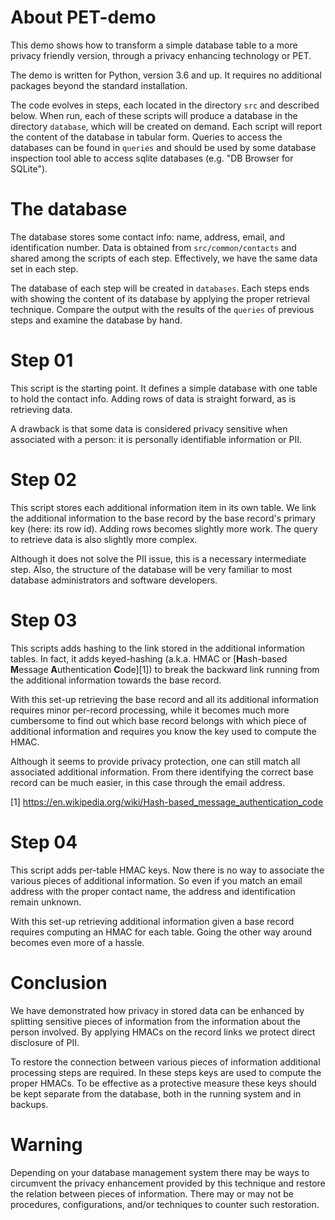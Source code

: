 # About PET-demo

This demo shows how to transform a simple database table to a more privacy friendly version, through a privacy enhancing
technology or PET.

The demo is written for Python, version 3.6 and up. It requires no additional packages beyond the standard installation.

The code evolves in steps, each located in the directory `src` and described below.
When run, each of these scripts will produce a database in the directory `database`, which will be created on demand.
Each script will report the content of the database in tabular form.
Queries to access the databases can be found in `queries` and should be used by some database inspection tool able to
access sqlite databases (e.g. "DB Browser for SQLite").

# The database

The database stores some contact info: name, address, email, and identification number.
Data is obtained from `src/common/contacts` and shared among the scripts of each step.
Effectively, we have the same data set in each step.

The database of each step will be created in `databases`.
Each steps ends with showing the content of its database by applying the proper retrieval technique.
Compare the output with the results of the `queries` of previous steps and examine the database by hand.

# Step 01

This script is the starting point.
It defines a simple database with one table to hold the contact info.
Adding rows of data is straight forward, as is retrieving data.

A drawback is that some data is considered privacy sensitive when associated with a person:
it is personally identifiable information or PII.

# Step 02

This script stores each additional information item in its own table.
We link the additional information to the base record by the base record's primary key (here: its row id).
Adding rows becomes slightly more work. The query to retrieve data is also slightly more complex.

Although it does not solve the PII issue, this is a necessary intermediate step.
Also, the structure of the database will be very familiar to most database administrators and software developers.

# Step 03

This scripts adds hashing to the link stored in the additional information tables.
In fact, it adds keyed-hashing (a.k.a. HMAC or [**H**ash-based **M**essage **A**uthentication **C**ode][1]) to break
the backward link running from the additional information towards the base record.

With this set-up retrieving the base record and all its additional information requires minor per-record processing,
while it becomes much more cumbersome to find out which base record belongs with which piece of additional information
and requires you know the key used to compute the HMAC.

Although it seems to provide privacy protection, one can still match all associated additional information.
From there identifying the correct base record can be much easier, in this case through the email address.

[1] https://en.wikipedia.org/wiki/Hash-based_message_authentication_code

# Step 04

This script adds per-table HMAC keys.
Now there is no way to associate the various pieces of additional information.
So even if you match an email address with the proper contact name, the address and identification remain unknown.

With this set-up retrieving additional information given a base record requires computing an HMAC for each table.
Going the other way around becomes even more of a hassle.

# Conclusion

We have demonstrated how privacy in stored data can be enhanced by splitting sensitive pieces of information from the
information about the person involved. By applying HMACs on the record links we protect direct disclosure of PII.

To restore the connection between various pieces of information additional processing steps are required.
In these steps keys are used to compute the proper HMACs.
To be effective as a protective measure these keys should be kept separate from the database, both in the running
system and in backups.

# Warning

Depending on your database management system there may be ways to circumvent the privacy enhancement provided by this
technique and restore the relation between pieces of information.
There may or may not be procedures, configurations, and/or techniques to counter such restoration.
